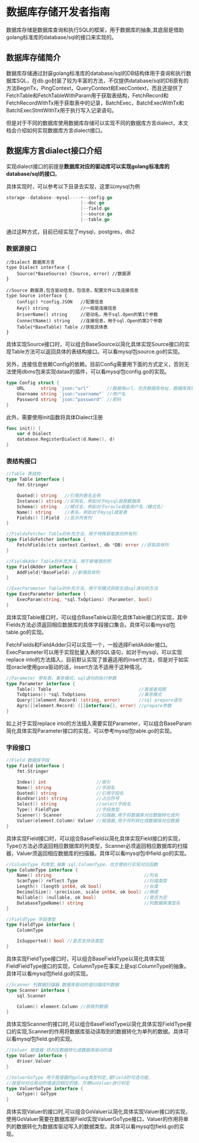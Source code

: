 # 数据库存储开发者指南

数据库存储是数据库查询和执行SQL的框架，用于数据库的抽象,其底层是借助golang标准库的database/sql的接口来实现的。

## 数据库存储简介

数据库存储通过封装golang标准库的database/sql的DB结构体用于查询和执行数据库SQL，在db.go封装了较为丰富的方法，不仅提供database/sql的DB原有的方法BeginTx，PingContext，QueryContext和ExecContext，而且还提供了FetchTable和FetchTableWithParam用于获取表结构，FetchRecord和FetchRecordWithTx用于获取表中的记录，BatchExec，BatchExecWithTx和BatchExecStmtWithTx用于执行写入记录语句。

但是对于不同的数据库使用数据库存储可以实现不同的数据库方言dialect，本文档会介绍如何实现数据库方言dialect接口。

## 数据库方言dialect接口介绍

实现dialect接口的前提是**数据库对应的驱动库可以实现golang标准库的database/sql的接口**。

具体实现时，可以参考以下目录去实现，这里以mysql为例

```go
storage--database--mysql----+--config.go        
                            |--doc.go
							|--field.go
                            |--source.go
                            |--table.go

```

通过这种方式，目前已经实现了mysql，postgres，db2

### 数据源接口

```golang
//Dialect 数据库方言
type Dialect interface {
	Source(*BaseSource) (Source, error) //数据源
}

//Source 数据源,包含驱动信息，包信息，配置文件以及连接信息
type Source interface {
	Config() *config.JSON   //配置信息
	Key() string            //一般是连接信息
	DriverName() string     //驱动名，用于sql.Open的第1个参数
	ConnectName() string    //连接信息，用于sql.Open的第2个参数
	Table(*BaseTable) Table //获取具体表
}
```

具体实现Source接口时，可以组合BaseSource以简化具体实现Source接口的实现Table方法可以返回具体的表结构接口。可以看mysql包source.go的实现。

另外，连接信息依赖Config的依赖。目前Config需要用下面的方式定义，否则无法使用dbms包来实现datax的插件，可以看mysql包config.go的实现。

```go
type Config struct {
	URL      string `json:"url"`      //数据库url，包含数据库地址，数据库其他参数
	Username string `json:"username"` //用户名
	Password string `json:"password"` //密码
}
```

此外，需要使用init函数将具体Dialect注册

```go
func init() {
	var d Dialect
	database.RegisterDialect(d.Name(), d)
}
```

### 表结构接口

```go
//Table 表结构
type Table interface {
	fmt.Stringer

	Quoted() string   //引用的表名全称
	Instance() string //实例名，例如对于mysql就是数据库
	Schema() string   //模式名，例如对于oracle就是用户名（模式名）
	Name() string     //表名，例如对于mysql就是表
	Fields() []Field  //显示所有列
}

//FieldsFetcher Table的补充方法，用于特殊获取表的所有列
type FieldsFetcher interface {
	FetchFields(ctx context.Context, db *DB) error //获取具体列
}

//FieldAdder Table的补充方法，用于新增表的列
type FieldAdder interface {
	AddField(*BaseField) //新增具体列
}

//ExecParameter Table的补充方法，用于写模式获取生成sql语句的方法
type ExecParameter interface {
	ExecParam(string, *sql.TxOptions) (Parameter, bool)
}
```

具体实现Table接口时，可以组合BaseTable以简化具体Table接口的实现，其中Fields方法必须返回相应数据库的具体字段接口集合。具体可以看mysql包table.go的实现。

FetchFields和FieldAdder只可以实现一个，一般选择FieldAdder接口。ExecParameter可以用于实现批量入表的SQL语句，如对于mysql，可以实现replace into的方法插入，目前默认实现了普遍适用的insert方法，但是对于如实现oracle使用gora驱动的话，insert方法不适用于这种情况。

```go
//Parameter 带有表，事务模式，sql语句的执行参数
type Parameter interface {
	Table() Table                                 //表或者视图
	TxOptions() *sql.TxOptions                    //事务模式
	Query([]element.Record) (string, error)       //sql prepare语句
	Agrs([]element.Record) ([]interface{}, error) //prepare参数
}
```

如上对于实现replace into的方法插入需要实现Parameter，可以组合BaseParam简化具体实现Parameter接口的实现，可以参考mysql包table.go的实现。

### 字段接口

```go
//Field 数据库字段
type Field interface {
	fmt.Stringer

	Index() int                   //索引
	Name() string                 //字段名
	Quoted() string               //引用字段名
	BindVar(int) string           //占位符号
	Select() string               //select字段名
	Type() FieldType              //字段类型
	Scanner() Scanner             //扫描器,用于将数据库对应数据转化成列
	Valuer(element.Column) Valuer //赋值器,用于将列转化成数据库对应数据
}
```

具体实现Field接口时，可以组合BaseField以简化具体实现Field接口的实现，Type()方法必须返回相应数据库的列类型，Scanner必须返回相应数据库的扫描器，Valuer须返回相应数据库的扫描器。具体可以看mysql包中field.go的实现。

```go
//ColumnType 列类型,抽象 sql.ColumnType，也方便自行实现对应函数
type ColumnType interface {
	Name() string                                   //列名
	ScanType() reflect.Type                         //扫描类型
	Length() (length int64, ok bool)                //长度
	DecimalSize() (precision, scale int64, ok bool) //精度
	Nullable() (nullable, ok bool)                  //是否为空
	DatabaseTypeName() string                       //列数据库类型名
}

//FieldType 字段类型
type FieldType interface {
	ColumnType

	IsSupported() bool //是否支持该类型
}
```

具体实现FieldType接口时，可以组合BaseFieldType以简化具体实现FieldFieldType接口的实现，ColumnType在事实上是sql.ColumnType的抽象。具体可以看mysql包field.go的实现。

```go
//Scanner 列数据扫描器 数据库驱动的值扫描成列数据
type Scanner interface {
	sql.Scanner

	Column() element.Column //获取列数据
}
```

具体实现Scanner的接口时,可以组合BaseFieldType以简化具体实现FieldType接口的实现,Scanner的作用将数据库驱动读取到的数据转化为单列的数据。具体可以看mysql包field.go的实现。

```go
//Valuer 赋值器 将对应数据转化成数据库驱动的值
type Valuer interface {
	driver.Valuer
}

//ValuerGoType 用于赋值器的golang类型判定,是Field的可选功能，
//就是对对应驱动的值返回相应的值，方便GoValuer进行判定
type ValuerGoType interface {
	GoType() GoType
}
```

具体实现Valuer的接口时,可以组合GoValuer以简化具体实现Valuer接口的实现，使用GoValuer需要在数据库层Field实现ValuerGoType接口，Valuer的作用将单列的数据转化为数据库驱动写入的数据类型。具体可以看mysql包field.go的实现。